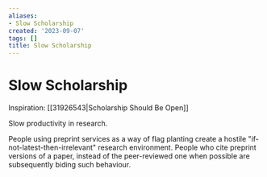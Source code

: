 ```yaml
---
aliases:
- Slow Scholarship
created: '2023-09-07'
tags: []
title: Slow Scholarship
---
```


# Slow Scholarship

Inspiration: [[31926543|Scholarship Should Be Open]]

Slow productivity in research.

People using preprint services as a way of flag planting create a hostile "if-not-latest-then-irrelevant" research environment. People who cite preprint versions of a paper, instead of the peer-reviewed one when possible are subsequently biding such behaviour.